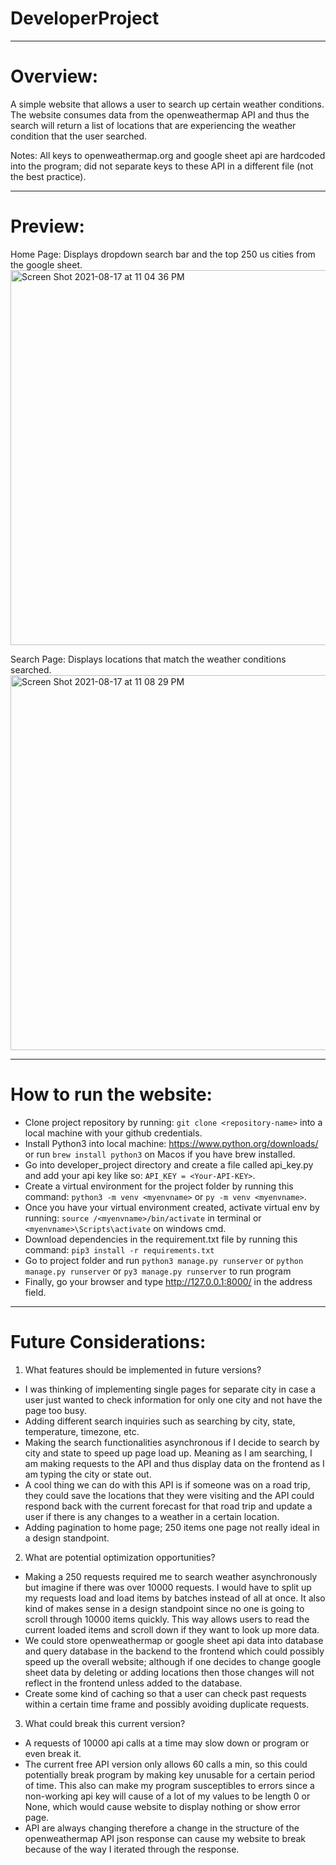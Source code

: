 # DeveloperProject

*************************
# Overview:

A simple website that allows a user to search up certain weather conditions. The website consumes data from the openweathermap API and thus the search will return a list of locations that are experiencing the weather condition that the user searched.

Notes: All keys to openweathermap.org and google sheet api are hardcoded into the program; did not separate keys to these API in a different file (not the best practice).

*************************
# Preview:

Home Page: Displays dropdown search bar and the top 250 us cities from the google sheet.
<img width="600" alt="Screen Shot 2021-08-17 at 11 04 36 PM" src="https://user-images.githubusercontent.com/22754752/129831212-166bd6f6-2034-4e58-a32b-c8054f68ba87.png">

Search Page: Displays locations that match the weather conditions searched.
<img width="600" alt="Screen Shot 2021-08-17 at 11 08 29 PM" src="https://user-images.githubusercontent.com/22754752/129831245-2c429b3f-9088-4829-97be-598ba23a2b32.png">


*************************
# How to run the website:
- Clone project repository by running: ```git clone <repository-name>``` into a local machine with your github credentials.
- Install Python3 into local machine: https://www.python.org/downloads/ or run ```brew install python3``` on Macos if you have brew installed. 
- Go into developer_project directory and create a file called api_key.py and add your api key like so: ```API_KEY = <Your-API-KEY>```.
- Create a virtual environment for the project folder by running this command: ```python3 -m venv <myenvname>``` or ```py -m venv <myenvname>```.
- Once you have your virtual environment created, activate virtual env by running: ```source /<myenvname>/bin/activate``` in terminal or ```<myenvname>\Scripts\activate``` on windows cmd.
- Download dependencies in the requirement.txt file by running this command: ```pip3 install -r requirements.txt```
- Go to project folder and run ```python3 manage.py runserver``` or ```python manage.py runserver``` or ```py3 manage.py runserver``` to run program
- Finally, go your browser and type http://127.0.0.1:8000/ in the address field.
 
*************************
# Future Considerations:

1. What features should be implemented in future versions?
- I was thinking of implementing single pages for separate city in case a user just wanted to check information for only one city and not have the page too busy.
- Adding different search inquiries such as searching by city, state, temperature, timezone, etc.
- Making the search functionalities asynchronous if I decide to search by city and state to speed up page load up. Meaning as I am searching, I am making requests to the API and thus display data on the frontend as I am typing the city or state out.
- A cool thing we can do with this API is if someone was on a road trip, they could save the locations that they were visiting and the API could respond back with the current forecast for that road trip and update a user if there is any changes to a weather in a certain location.
- Adding pagination to home page; 250 items one page not really ideal in a design standpoint.

2. What are potential optimization opportunities?
- Making a 250 requests required me to search weather asynchronously but imagine if there was over 10000 requests. I would have to split up my requests load and load items by batches instead of all at once. It also kind of makes sense in a design standpoint since no one is going to scroll through 10000 items quickly. This way allows users to read the current loaded items and scroll down if they want to look up more data.
- We could store openweathermap or google sheet api data into database and query database in the backend to the frontend which could possibly speed up the overall website; although if one decides to change google sheet data by deleting or adding locations then those changes will not reflect in the frontend unless added to the database.
- Create some kind of caching so that a user can check past requests within a certain time frame and possibly avoiding duplicate requests.
 
3. What could break this current version?
- A requests of 10000 api calls at a time may slow down or program or even break it. 
- The current free API version only allows 60 calls a min, so this could potentially break program by making key unusable for a certain period of time. This also can make my program susceptibles to errors since a non-working api key will cause of a lot of my values to be length 0 or None, which would cause website to display nothing or show error page.
- API are always changing therefore a change in the structure of the openweathermap API json response can cause my website to break because of the way I iterated through the response.
